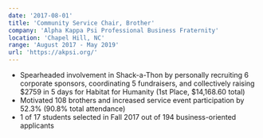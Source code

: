 ```yaml
---
date: '2017-08-01'
title: 'Community Service Chair, Brother'
company: 'Alpha Kappa Psi Professional Business Fraternity'
location: 'Chapel Hill, NC'
range: 'August 2017 - May 2019'
url: 'https://akpsi.org/'
---
```


- Spearheaded involvement in Shack-a-Thon by personally recruiting 6 corporate sponsors, coordinating 5 fundraisers, and collectively raising $2759 in 5 days for Habitat for Humanity (1st Place, $14,168.60 total)
- Motivated 108 brothers and increased service event participation by 52.3% (90.8% total attendance)
- 1 of 17 students selected in Fall 2017 out of 194 business-oriented applicants
